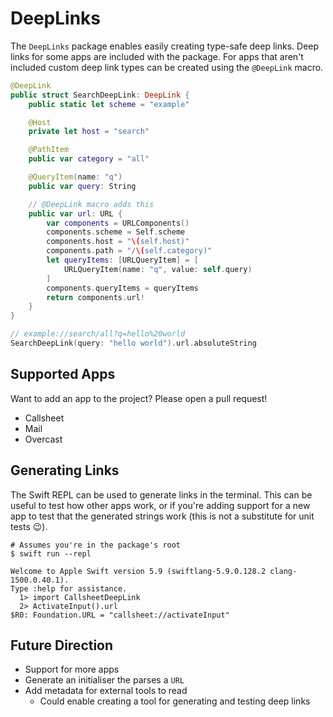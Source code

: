 # DeepLinks

The `DeepLinks` package enables easily creating type-safe deep links. Deep links for some apps are included with the package. For apps that aren't included custom deep link types can be created using the `@DeepLink` macro.

```swift
@DeepLink
public struct SearchDeepLink: DeepLink {
    public static let scheme = "example"

    @Host
    private let host = "search"

    @PathItem
    public var category = "all"

    @QueryItem(name: "q")
    public var query: String

    // @DeepLink macro adds this
    public var url: URL {
        var components = URLComponents()
        components.scheme = Self.scheme
        components.host = "\(self.host)"
        components.path = "/\(self.category)"
        let queryItems: [URLQueryItem] = [
            URLQueryItem(name: "q", value: self.query)
        ]
        components.queryItems = queryItems
        return components.url!
    }
}

// example://search/all?q=hello%20world
SearchDeepLink(query: "hello world").url.absoluteString
```

## Supported Apps

Want to add an app to the project? Please open a pull request!

- Callsheet
- Mail
- Overcast

## Generating Links

The Swift REPL can be used to generate links in the terminal. This can be useful to test how other apps work, or if you're adding support for a new app to test that the generated strings work (this is not a substitute for unit tests 😉).

```shell
# Assumes you're in the package's root
$ swift run --repl
```

```
Welcome to Apple Swift version 5.9 (swiftlang-5.9.0.128.2 clang-1500.0.40.1).
Type :help for assistance.
  1> import CallsheetDeepLink
  2> ActivateInput().url
$R0: Foundation.URL = "callsheet://activateInput"
```

## Future Direction

- Support for more apps
- Generate an initialiser the parses a `URL`
- Add metadata for external tools to read
  - Could enable creating a tool for generating and testing deep links
